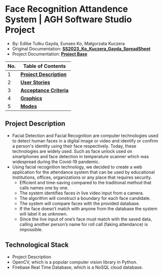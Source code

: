 # Face Recognition Attandence System  | AGH Software Studio Project
*  By: Edibe Tutku Gayda, Eunseo Ko, Małgorzata Kuczera
* Original Documentation: [**SS2023_Ko_Kuczera_Gayda_SpreadSheet**](https://github.com/Kylean01110/AGH-Software-Studio---Face-Regonition-Project/files/11216785/SS2023.Ko_Kuczera_Gayda_User_Stories.xlsx)
* Project Documentation: [**Project Base**](https://github.com/Kylean01110/SS2023_Ko_Kuczera_Gayda_SpreadSheet/tree/main/FaceRecognition_ProjectBase)


| No. | Table of Contents                                                                   |
| --- | ----------------------------------------------------------------------- |
| 1   | [**Project Description**](https://github.com/Etutku/SS2023_Ko_Kuczera_Gayda_SpreadSheet/blob/main/README.md)  
| 2   | [**User Stories**](https://github.com/Etutku/SS2023_Ko_Kuczera_Gayda_SpreadSheet/blob/main/User_Stories.md) |
| 3   | [**Acceptance Criteria**](https://github.com/Etutku/SS2023_Ko_Kuczera_Gayda_SpreadSheet/blob/main/Acceptance_Criteria.md)   |        
| 4   | [**Graphics**](https://github.com/Etutku/SS2023_Ko_Kuczera_Gayda_SpreadSheet/tree/main/FaceRecognition_ProjectBase/Graphics)   |
| 5  | [**Modes**](https://github.com/Etutku/SS2023_Ko_Kuczera_Gayda_SpreadSheet/tree/main/FaceRecognition_ProjectBase/Modes)   |  

## Project Description 
* Facial Detection and Facial Recognition are computer technologies used to detect human faces in a digital image or video and identify or confirm a person's identity using 
their face respectively. Today, these technologies are widely used. Such as face unlock used on smartphones and face detection in temperature scanner which was widespread 
during the Covid-19 pandemic.
* Using facial recognition technology, we decided to create a web application for the attendance system that can be used by educational Institutions, offices, organizations 
or any place that requires security.
  - Efficient and time-saving compared to the traditional method that calls names one by one.
  - The system identifies faces in live video input from a camera.
  - The algorithm will construct a boundary for each face candidate.
  - The system will compare faces with the provided database.
  - If the face doesn’t match with anyone from the database the system will label it as unknown.
  - Since the live input of one’s face must match with the saved data, calling another person’s name for roll call (faking attendance) is impossible.

## Technological Stack 
* Project Description 
* OpenCV, which is a popular computer vision library in Python.
* Firebase Real Time Database, which is a NoSQL cloud database.




